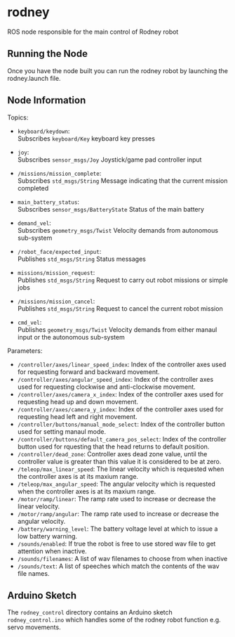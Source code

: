 # rodney

ROS node responsible for the main control of Rodney robot

## Running the Node

Once you have the node built you can run the rodney robot by launching the rodney.launch file.

## Node Information
Topics:

* `keyboard/keydown`:  
  Subscribes `keyboard/Key` keyboard key presses
  
* `joy`:  
  Subscribes `sensor_msgs/Joy` Joystick/game pad controller input
  
* `/missions/mission_complete`:  
  Subscribes `std_msgs/String` Message indicating that the current mission completed
  
* `main_battery_status`:  
  Subscribes `sensor_msgs/BatteryState` Status of the main battery
  
* `demand_vel`:  
  Subscribes `geometry_msgs/Twist` Velocity demands from autonomous sub-system
  
* `/robot_face/expected_input`:  
  Publishes `std_msgs/String` Status messages
  
* `missions/mission_request`:  
  Publishes `std_msgs/String` Request to carry out robot missions or simple jobs
  
* `/missions/mission_cancel`:  
  Publishes `std_msgs/String` Request to cancel the current robot mission
  
* `cmd_vel`:  
  Publishes `geometry_msgs/Twist` Velocity demands from either manaul input or the autonomous sub-system

Parameters:

* `/controller/axes/linear_speed_index`: Index of the controller axes used for requesting forward and backward movement. 
* `/controller/axes/angular_speed_index`: Index of the controller axes used for requesting clockwise and anti-clockwise movement.
* `/controller/axes/camera_x_index`: Index of the controller axes used for requesting head up and down movement. 
* `/controller/axes/camera_y_index`: Index of the controller axes used for requesting head left and right movement.
* `/controller/buttons/manual_mode_select`: Index of the controller button used for setting manaul mode.
* `/controller/buttons/default_camera_pos_select`: Index of the controller button used for rquesting that the head returns to default position.
* `/controller/dead_zone`: Controller axes dead zone value, until the controller value is greater than this value it is considered to be at zero.
* `/teleop/max_linear_speed`: The linear velocity which is requested when the controller axes is at its maxium range.
* `/teleop/max_angular_speed`: The angular velocity which is requested when the controller axes is at its maxium range.
* `/motor/ramp/linear`: The ramp rate used to increase or decrease the linear velocity.
* `/motor/ramp/angular`: The ramp rate used to increase or decrease the angular velocity.
* `/battery/warning_level`: The battery voltage level at which to issue a low battery warning. 
* `/sounds/enabled`: If true the robot is free to use stored wav file to get attention when inactive.
* `/sounds/filenames`: A list of wav filenames to choose from when inactive
* `/sounds/text`: A list of speeches which match the contents of the wav file names.

## Arduino Sketch
The `rodney_control` directory contains an Arduino sketch `rodney_control.ino` which handles some of the rodney robot function e.g. servo movements.
